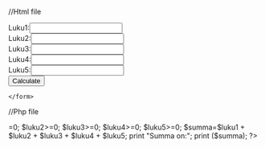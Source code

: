 
//Html file
<html>
<head>
    <title>Kokonaisluku</title>
    <form method="get"action="Luvut.php"> 
        Luku1:<input type="text" name="arvo1" ><br>
        Luku2:<input type="text" name="arvo2" ><br>
        Luku3:<input type="text" name="arvo3" ><br>
        Luku4:<input type="text" name="arvo4" ><br>
        Luku5:<input type="text" name="arvo5" ><br>
        <input type="submit" value="Calculate">
        
    </form>
</head>
<body>
    
</body>
</html>


//Php file
<?php 
$luku1=$_GET["arvo1"];
$luku2=$_GET["arvo2"];
$luku3=$_GET["arvo3"];
$luku4=$_GET["arvo4"];
$luku5=$_GET["arvo5"];
$luku1>=0;
$luku2>=0;
$luku3>=0;
$luku4>=0;
$luku5>=0;


$summa=$luku1 + $luku2 + $luku3 + $luku4 + $luku5;
print "Summa on:";
print ($summa);

?>
